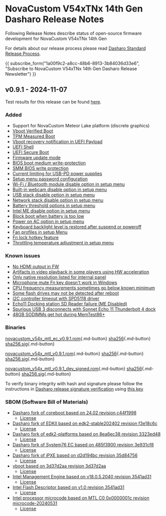 # NovaCustom V54xTNx 14th Gen Dasharo Release Notes

Following Release Notes describe status of open-source firmware development for
NovaCustom V54xTNx 14th Gen

For details about our release process please read
[Dasharo Standard Release Process](../../dev-proc/standard-release-process.md).

{{ subscribe_form("1a00f9c2-a8cc-48b6-8913-3b84036d33e6",
"Subscribe to NovaCustom V54xTNx 14th Gen Dasharo Release Newsletter") }}

## v0.9.1 - 2024-11-07

Test results for this release can be found
[here](https://github.com/Dasharo/osfv-results/tree/main/boards/NovaCustom/MTL_14th_Gen/V540TNX/v0.9.1-results.csv).

### Added

- Support for NovaCustom Meteor Lake platform (discrete graphics)
- [Vboot Verified Boot](https://docs.dasharo.com/guides/vboot-signing/)
- [TPM Measured Boot](https://docs.dasharo.com/unified-test-documentation/dasharo-security/203-measured-boot/)
- [Vboot recovery notification in UEFI Payload](https://docs.dasharo.com/unified-test-documentation/dasharo-security/201-verified-boot/)
- [UEFI Shell](https://docs.dasharo.com/unified-test-documentation/dasharo-compatibility/30P-uefi-shell/)
- [UEFI Secure Boot](https://docs.dasharo.com/unified-test-documentation/dasharo-security/206-secure-boot/)
- [Firmware update mode](https://docs.dasharo.com/guides/firmware-update/#firmware-update-mode)
- [BIOS boot medium write-protection](https://docs.dasharo.com/dasharo-menu-docs/dasharo-system-features/#dasharo-security-options)
- [SMM BIOS write protection](https://docs.dasharo.com/dasharo-menu-docs/dasharo-system-features/#dasharo-security-options)
- [Current limiting for USB-PD power supplies](https://docs.dasharo.com/unified-test-documentation/dasharo-compatibility/31H-usb-type-c/#utc020001-usb-type-c-pd-current-limiting-ubuntu-2204)
- [Setup menu password configuration](https://docs.dasharo.com/dasharo-menu-docs/overview/#dasharo-menu-guides)
- [Wi-Fi / Bluetooth module disable option in setup menu](https://docs.dasharo.com/dasharo-menu-docs/dasharo-system-features/#dasharo-security-options)
- [Built-in webcam disable option in setup menu](https://docs.dasharo.com/dasharo-menu-docs/dasharo-system-features/#dasharo-security-options)
- [USB stack disable option in setup menu](https://docs.dasharo.com/dasharo-menu-docs/dasharo-system-features/#usb-configuration)
- [Network stack disable option in setup menu](https://docs.dasharo.com/dasharo-menu-docs/dasharo-system-features/#networking-options)
- [Battery threshold options in setup menu](https://docs.dasharo.com/dasharo-menu-docs/dasharo-system-features/#power-management-options)
- [Intel ME disable option in setup menu](https://docs.dasharo.com/osf-trivia-list/me/)
- [Block boot when battery is too low](https://docs.dasharo.com/unified-test-documentation/dasharo-compatibility/359-boot-blocking/#test-cases-common-documentation)
- [Power on AC option in setup menu](https://docs.dasharo.com/dasharo-menu-docs/dasharo-system-features/#power-management-options)
- [Keyboard backlight level is restored after suspend or poweroff](https://github.com/Dasharo/dasharo-issues/issues/339)
- [Fan profiles in setup Menu](https://docs.dasharo.com/unified/novacustom/fan-profiles/)
- [Fn lock hotkey feature](https://docs.dasharo.com/unified/novacustom/fn-lock-hotkey/)
- [Throttling temperature adjustment in setup menu](https://docs.dasharo.com/unified/novacustom/features/#cpu-throttling-threshold)

### Known issues

- [No HDMI output in FW](https://github.com/Dasharo/dasharo-issues/issues/930)
- [Artifacts in video playback in some players using HW acceleration](https://github.com/Dasharo/dasharo-issues/issues/948)
- [Only native resolution listed for internal panel](https://github.com/Dasharo/dasharo-issues/issues/949)
- [Microphone mute Fn key doesn't work in Windows](https://github.com/Dasharo/dasharo-issues/issues/1006)
- [CPU frequency measurements sometimes go below known minimum](https://github.com/Dasharo/dasharo-issues/issues/1050)
- [Some flash drives may not be detected after reboot](https://github.com/Dasharo/dasharo-issues/issues/1051)
- [I2C controller timeout with SPD5118 driver](https://github.com/Dasharo/dasharo-issues/issues/1105)
- [Echo11 Docking station SD Reader failure (ME Disabled)](https://github.com/Dasharo/dasharo-issues/issues/1100)
- [Spurious USB 3 disconnects with Sonnet Echo 11 Thunderbolt 4 dock](https://github.com/Dasharo/dasharo-issues/issues/1081)
- [48GB SODIMMs get hot during MemTest86+](https://github.com/Dasharo/dasharo-issues/issues/1125)

### Binaries

[novacustom_v54x_mtl_ec_v0.9.1.rom][novacustom_v54x_mtl_ec_v0.9.1.rom_file]{.md-button}
[sha256][novacustom_v54x_mtl_ec_v0.9.1.rom_hash]{.md-button}
[sha256.sig][novacustom_v54x_mtl_ec_v0.9.1.rom_sig]{.md-button}

[novacustom_v54x_mtl_v0.9.1.rom][novacustom_v54x_mtl_v0.9.1.rom_file]{.md-button}
[sha256][novacustom_v54x_mtl_v0.9.1.rom_hash]{.md-button}
[sha256.sig][novacustom_v54x_mtl_v0.9.1.rom_sig]{.md-button}

[novacustom_v54x_mtl_v0.9.1_dev_signed.rom][novacustom_v54x_mtl_v0.9.1_dev_signed.rom_file]{.md-button}
[sha256][novacustom_v54x_mtl_v0.9.1_dev_signed.rom_hash]{.md-button}
[sha256.sig][novacustom_v54x_mtl_v0.9.1_dev_signed.rom_sig]{.md-button}

To verify binary integrity with hash and signature please follow the
instructions in [Dasharo release signature verification](../../guides/signature-verification.md)
using [this key](https://raw.githubusercontent.com/3mdeb/3mdeb-secpack/master/customer-keys/novacustom/dasharo-release-0.9.x-for-novacustom-signing-key.asc)

### SBOM (Software Bill of Materials)

- [Dasharo fork of coreboot based on 24.02 revision c44f1998](https://github.com/Dasharo/coreboot/tree/c44f1998)
    * [License](https://github.com/Dasharo/coreboot/blob/c44f1998/COPYING)
- [Dasharo fork of EDKII based on edk2-stable202402 revision f3e18c6c](https://github.com/Dasharo/edk2/tree/f3e18c6c)
    * [License](https://github.com/Dasharo/edk2/blob/f3e18c6c/License.txt)
- [Dasharo fork of edk2-platforms based on 8ea6ec38 revision 3323ed48](https://github.com/Dasharo/edk2-platforms/tree/3323ed48)
    * [License](https://github.com/Dasharo/edk2-platforms/blob/3323ed48/License.txt)
- [Dasharo fork of System76 EC based on 485f3900 revision 3e931cf8](https://github.com/Dasharo/ec/tree/3e931cf8/)
    * [License](https://github.com/Dasharo/ec/blob/3e931cf8/LICENSE)
- [Dasharo fork of iPXE based on d2d194bc revision 35d84756](https://github.com/Dasharo/ipxe/tree/35d84756)
    * [License](https://github.com/Dasharo/ipxe/blob/35d84756/COPYING.GPLv2)
- [vboot based on 3d37d2aa revision 3d37d2aa](https://chromium.googlesource.com/chromiumos/platform/vboot_reference/+/3d37d2aa/)
    * [License](https://chromium.googlesource.com/chromiumos/platform/vboot_reference/+/3d37d2aa/LICENSE)
- [Intel Management Engine based on v18.0.5.2040 revision 3541ad31](https://github.com/Dasharo/dasharo-blobs/blob/3541ad31/novacustom/v5x0tnx/me.bin)
    * [License](https://github.com/Dasharo/dasharo-blobs/blob/main/licenses/pv%20intel%20obl%20software%20license%20agreement%2011.2.2017.pdf)
- [Intel Flash Descriptor based on v1.0 revision 3541ad31](https://github.com/Dasharo/dasharo-blobs/blob/3541ad31/novacustom/v5x0tnx/descriptor.bin)
    * [License](https://github.com/Dasharo/dasharo-blobs/blob/main/licenses/pv%20intel%20obl%20software%20license%20agreement%2011.2.2017.pdf)
- [Intel processor microcode based on MTL C0 0x0000001c revision microcode-20240531](https://github.com/intel/Intel-Linux-Processor-Microcode-Data-Files/tree/microcode-20240531/intel-ucode/06-aa-04)
    * [License](https://github.com/intel/Intel-Linux-Processor-Microcode-Data-Files/blob/microcode-20240531/license)

[novacustom_v54x_mtl_ec_v0.9.1.rom_file]: https://dl.3mdeb.com/open-source-firmware/Dasharo/novacustom_v54x_mtl/v0.9.1/novacustom_v54x_mtl_ec_v0.9.1.rom
[novacustom_v54x_mtl_ec_v0.9.1.rom_hash]: https://dl.3mdeb.com/open-source-firmware/Dasharo/novacustom_v54x_mtl/v0.9.1/novacustom_v54x_mtl_ec_v0.9.1.rom.sha256
[novacustom_v54x_mtl_ec_v0.9.1.rom_sig]: https://dl.3mdeb.com/open-source-firmware/Dasharo/novacustom_v54x_mtl/v0.9.1/novacustom_v54x_mtl_ec_v0.9.1.rom.sha256.sig
[novacustom_v54x_mtl_v0.9.1.rom_file]: https://dl.3mdeb.com/open-source-firmware/Dasharo/novacustom_v54x_mtl/v0.9.1/novacustom_v54x_mtl_v0.9.1.rom
[novacustom_v54x_mtl_v0.9.1.rom_hash]: https://dl.3mdeb.com/open-source-firmware/Dasharo/novacustom_v54x_mtl/v0.9.1/novacustom_v54x_mtl_v0.9.1.rom.sha256
[novacustom_v54x_mtl_v0.9.1.rom_sig]: https://dl.3mdeb.com/open-source-firmware/Dasharo/novacustom_v54x_mtl/v0.9.1/novacustom_v54x_mtl_v0.9.1.rom.sha256.sig
[novacustom_v54x_mtl_v0.9.1_dev_signed.rom_file]: https://dl.3mdeb.com/open-source-firmware/Dasharo/novacustom_v54x_mtl/v0.9.1/novacustom_v54x_mtl_v0.9.1_dev_signed.rom
[novacustom_v54x_mtl_v0.9.1_dev_signed.rom_hash]: https://dl.3mdeb.com/open-source-firmware/Dasharo/novacustom_v54x_mtl/v0.9.1/novacustom_v54x_mtl_v0.9.1_dev_signed.rom.sha256
[novacustom_v54x_mtl_v0.9.1_dev_signed.rom_sig]: https://dl.3mdeb.com/open-source-firmware/Dasharo/novacustom_v54x_mtl/v0.9.1/novacustom_v54x_mtl_v0.9.1_dev_signed.rom.sha256.sig
